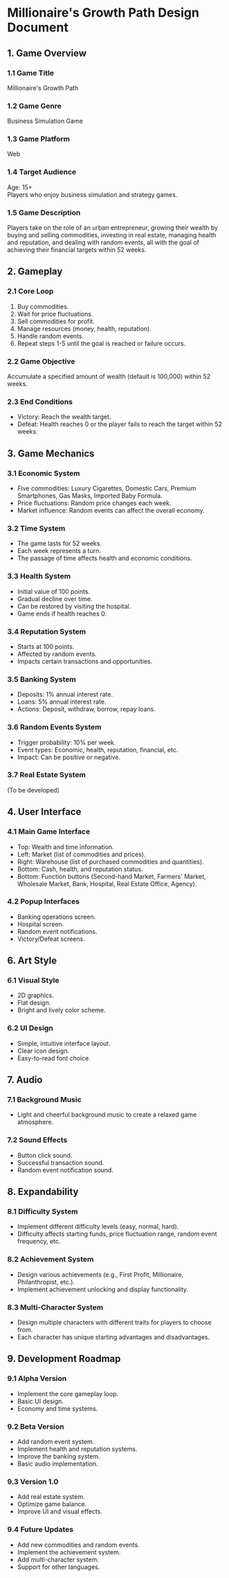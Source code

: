 # Millionaire's Growth Path Design Document

## 1. Game Overview

### 1.1 Game Title
Millionaire's Growth Path

### 1.2 Game Genre
Business Simulation Game

### 1.3 Game Platform
Web

### 1.4 Target Audience
Age: 15+  
Players who enjoy business simulation and strategy games.

### 1.5 Game Description
Players take on the role of an urban entrepreneur, growing their wealth by buying and selling commodities, investing in real estate, managing health and reputation, and dealing with random events, all with the goal of achieving their financial targets within 52 weeks.

## 2. Gameplay

### 2.1 Core Loop
1. Buy commodities.
2. Wait for price fluctuations.
3. Sell commodities for profit.
4. Manage resources (money, health, reputation).
5. Handle random events.
6. Repeat steps 1-5 until the goal is reached or failure occurs.

### 2.2 Game Objective
Accumulate a specified amount of wealth (default is 100,000) within 52 weeks.

### 2.3 End Conditions
- Victory: Reach the wealth target.
- Defeat: Health reaches 0 or the player fails to reach the target within 52 weeks.

## 3. Game Mechanics

### 3.1 Economic System
- Five commodities: Luxury Cigarettes, Domestic Cars, Premium Smartphones, Gas Masks, Imported Baby Formula.
- Price fluctuations: Random price changes each week.
- Market influence: Random events can affect the overall economy.

### 3.2 Time System
- The game lasts for 52 weeks.
- Each week represents a turn.
- The passage of time affects health and economic conditions.

### 3.3 Health System
- Initial value of 100 points.
- Gradual decline over time.
- Can be restored by visiting the hospital.
- Game ends if health reaches 0.

### 3.4 Reputation System
- Starts at 100 points.
- Affected by random events.
- Impacts certain transactions and opportunities.

### 3.5 Banking System
- Deposits: 1% annual interest rate.
- Loans: 5% annual interest rate.
- Actions: Deposit, withdraw, borrow, repay loans.

### 3.6 Random Events System
- Trigger probability: 10% per week.
- Event types: Economic, health, reputation, financial, etc.
- Impact: Can be positive or negative.

### 3.7 Real Estate System
(To be developed)

## 4. User Interface

### 4.1 Main Game Interface
- Top: Wealth and time information.
- Left: Market (list of commodities and prices).
- Right: Warehouse (list of purchased commodities and quantities).
- Bottom: Cash, health, and reputation status.
- Bottom: Function buttons (Second-hand Market, Farmers' Market, Wholesale Market, Bank, Hospital, Real Estate Office, Agency).

### 4.2 Popup Interfaces
- Banking operations screen.
- Hospital screen.
- Random event notifications.
- Victory/Defeat screens.

## 6. Art Style

### 6.1 Visual Style
- 2D graphics.
- Flat design.
- Bright and lively color scheme.

### 6.2 UI Design
- Simple, intuitive interface layout.
- Clear icon design.
- Easy-to-read font choice.

## 7. Audio

### 7.1 Background Music
- Light and cheerful background music to create a relaxed game atmosphere.

### 7.2 Sound Effects
- Button click sound.
- Successful transaction sound.
- Random event notification sound.

## 8. Expandability

### 8.1 Difficulty System
- Implement different difficulty levels (easy, normal, hard).
- Difficulty affects starting funds, price fluctuation range, random event frequency, etc.

### 8.2 Achievement System
- Design various achievements (e.g., First Profit, Millionaire, Philanthropist, etc.).
- Implement achievement unlocking and display functionality.

### 8.3 Multi-Character System
- Design multiple characters with different traits for players to choose from.
- Each character has unique starting advantages and disadvantages.

## 9. Development Roadmap

### 9.1 Alpha Version
- Implement the core gameplay loop.
- Basic UI design.
- Economy and time systems.

### 9.2 Beta Version
- Add random event system.
- Implement health and reputation systems.
- Improve the banking system.
- Basic audio implementation.

### 9.3 Version 1.0
- Add real estate system.
- Optimize game balance.
- Improve UI and visual effects.

### 9.4 Future Updates
- Add new commodities and random events.
- Implement the achievement system.
- Add multi-character system.
- Support for other languages.
